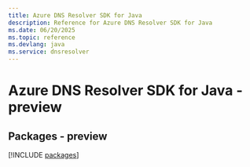 ```yaml
---
title: Azure DNS Resolver SDK for Java
description: Reference for Azure DNS Resolver SDK for Java
ms.date: 06/20/2025
ms.topic: reference
ms.devlang: java
ms.service: dnsresolver
---
```

# Azure DNS Resolver SDK for Java - preview
## Packages - preview
[!INCLUDE [packages](dns-resolver-index.md)]